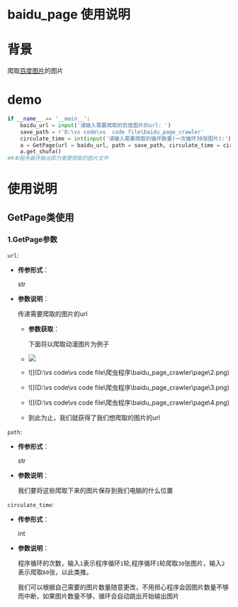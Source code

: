 # baidu_page 使用说明



# 背景

爬取[百度图片](https://image.baidu.com/)的图片



# demo

```python
if __name__ == '__main__':
    baidu_url = input('请输入需要爬取的百度图片的url: ')
    save_path = r'D:\vs code\vs  code file\baidu_page_crawler'
    circulate_time = int(input('请输入需要爬取的循环数量(一次循环30张图片):'))
    a = GetPage(url = baidu_url, path = save_path, circulate_time = circulate_time )
    a.get_shufa()
##本程序最终输出即为需要爬取的图片文件
```



# 使用说明

## GetPage类使用

### 1.GetPage参数

`url`:

- **传参形式**：

  str

- **参数说明**：

  传递需要爬取的图片的url

  - **参数获取**：

    下面将以爬取动漫图片为例子

  - ![](https://github.com/Cococonutsu/baudu_page_crawler/blob/main/page/1.png)

  - ![](D:\vs code\vs  code file\爬虫程序\baidu_page_crawler\page\2.png)

  - ![](D:\vs code\vs  code file\爬虫程序\baidu_page_crawler\page\3.png)

  - ![](D:\vs code\vs  code file\爬虫程序\baidu_page_crawler\page\4.png)

  - 到此为止，我们就获得了我们想爬取的图片的url

`path`:

- **传参形式**：

  str

- **参数说明**：

  我们要将这些爬取下来的图片保存到我们电脑的什么位置



`circulate_time`:

- **传参形式**：

  int

- **参数说明**：

  程序循环的次数，输入`1`表示程序循环`1`轮,程序循环`1`轮爬取`30`张图片，输入`2`表示爬取`60`张，以此类推。

  我们可以根据自己需要的图片数量随意更改，不用担心程序会因图片数量不够而中断，如果图片数量不够，循环会自动跳出开始输出图片
